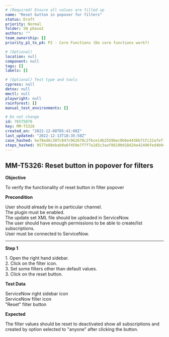 ```yaml
---
# (Required) Ensure all values are filled up
name: "Reset button in popover for filters"
status: Draft
priority: Normal
folder: SN phase2
authors: ""
team_ownership: []
priority_p1_to_p4: P2 - Core Functions (Do core functions work?)

# (Optional)
location: null
component: null
tags: []
labels: []

# (Optional) Test type and tools
cypress: null
detox: null
mmctl: null
playwright: null
rainforest: []
manual_test_environments: []

# Do not change
id: 76575876
key: MM-T5326
created_on: "2022-12-08T05:41:08Z"
last_updated: "2022-12-13T18:35:58Z"
case_hashed: be78ed6c30fc847c962678c2fbce14b2559bec0b6e4436b71fc22afef1b53f436e18ce5653648a8a1f8d1bc86232009f
steps_hashed: 9577e80ebab9a6f459e7f7f7a185c3aaf86190d18d24e42496fed4b94b95a71dd7566cb484ab36467e29ba6ceeaa9916
---
```


<!-- (Auto-generated) Based on frontmatter's "key" and "name" -->

## MM-T5326: Reset button in popover for filters

**Objective**

To verify the functionality of reset button in filter popover

**Precondition**

User should already be in a particular channel.\
The plugin must be enabled.\
The update set XML file should be uploaded in ServiceNow.\
The user should have enough permissions to be able to create/list subscriptions.\
User must be connected to ServiceNow.

---

**Step 1**

1\. Open the right hand sidebar.\
2\. Click on the filter icon.\
3\. Set some filters other than default values.\
3\. Click on the reset button.

**Test Data**

ServiceNow right sidebar icon\
ServiceNow filter icon\
"Reset" filter button

**Expected**

The filter values should be reset to deactivated show all subscriptions and created by option selected to "anyone" after clicking the button.
